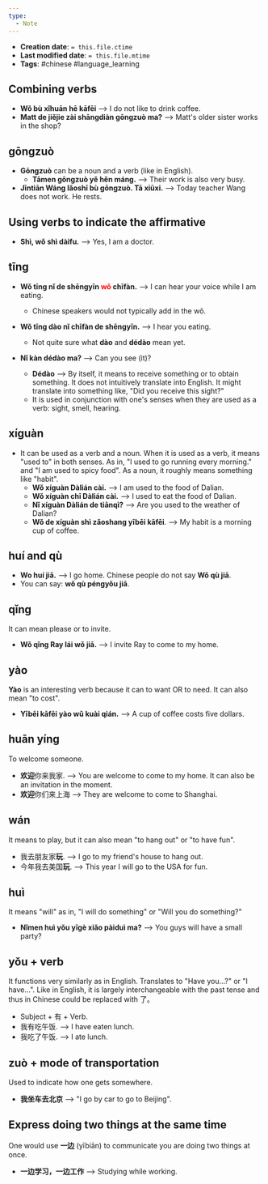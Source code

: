 ```yaml
---
type:
  - Note
---
```


* **Creation date**: `= this.file.ctime`
* **Last modified date**: `= this.file.mtime`
* **Tags**: #chinese #language_learning 

## Combining verbs

* **Wǒ bù xǐhuān hē kāfēi** --> I do not like to drink coffee.
* **Matt de jiějie zài shāngdiàn gōngzuò ma?** --> Matt's older sister works in the shop?

## gōngzuò

* **Gōngzuò** can be a noun and a verb (like in English).
	* **Tāmen gōngzuò yě hěn máng.** --> Their work is also very busy.
* **Jīntiān Wáng lǎoshī bù gōngzuò. Tā xiūxi.** --> Today teacher Wang does not work. He rests.

## Using verbs to indicate the affirmative

* **Shì, wǒ shì dàifu.** --> Yes, I am a doctor.

## tīng

* **Wǒ tīng nǐ de shēngyīn <font color="red">wǒ</font> chīfàn.** --> I can hear your voice while I am eating.
	* Chinese speakers would not typically add in the wǒ.
* **Wǒ tīng dào nǐ chīfàn de shēngyīn.** --> I hear you eating.
	* Not quite sure what **dào** and **dédào** mean yet.

* **Nǐ kàn dédào ma?** --> Can you see (it)?
	* **Dédào** --> By itself, it means to receive something or to obtain something. It does not intuitively translate into English. It might translate into something like, "Did you receive this sight?"
	* It is used in conjunction with one's senses when they are used as a verb: sight, smell, hearing.

## xíguàn

* It can be used as a verb and a noun. When it is used as a verb, it means "used to" in both senses. As in, "I used to go running every morning." and "I am used to spicy food". As a noun, it roughly means something like "habit".
	* **Wǒ xíguàn Dàlián cài.** --> I am used to the food of Dalian.
	* **Wǒ xíguàn chī Dàlián cài.** --> I used to eat the food of Dalian.
	* **Nǐ xíguàn Dàlián de tiānqì?** --> Are you used to the weather of Dalian?
	* **Wǒ de xíguàn shì zǎoshang yībēi kāfēi**. --> My habit is a morning cup of coffee.

## huí and qù

* **Wo huí jiā.** --> I go home. Chinese people do not say **Wǒ qù jiā**.
* You can say: **wǒ qù péngyǒu jiā**.

## qǐng

It can mean please or to invite.
* **Wǒ qǐng Ray lái wǒ jiā.** --> I invite Ray to come to my home.

## yào

**Yào** is an interesting verb because it can to want OR to need. It can also mean "to cost".
* **Yībēi kāfēi yào wǔ kuài qián.** --> A cup of coffee costs five dollars.

## huān yíng

To welcome someone.
* **欢迎**你来我家. --> You are welcome to come to my home. It can also be an invitation in the moment.
* **欢迎**你们来上海 --> They are welcome to come to Shanghai.

## wán

It means to play, but it can also mean "to hang out" or "to have fun".
* 我去朋友家**玩**. --> I go to my friend's house to hang out.
* 今年我去美国**玩**. --> This year I will go to the USA for fun.

## huì

It means "will" as in, "I will do something" or "Will you do something?"
* **Nǐmen huì yǒu yīgè xiǎo pàiduì ma?** --> You guys will have a small party?

## yǒu + verb

It functions very similarly as in English. Translates to "Have you...?" or "I have...". Like in English, it is largely interchangeable with the past tense and thus in Chinese could be replaced with 了。

* Subject + 有 + Verb.
* 我有吃午饭. --> I have eaten lunch.
* 我吃了午饭. --> I ate lunch.

## zuò + mode of transportation

Used to indicate how one gets somewhere.

* **我坐车去北京** --> "I go by car to go to Beijing".

## Express doing two things at the same time

One would use **一边** (yībiān) to communicate you are doing two things at once.

* **⼀边学习，⼀边⼯作** --> Studying while working.